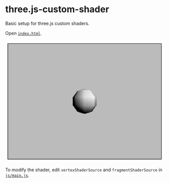 # three.js-custom-shader

Basic setup for three.js custom shaders.

Open [`index.html`](index.html).

![](media/screenshot.png)

To modify the shader, edit `vertexShaderSource` and `fragmentShaderSource` in [`js/main.js`](js/main.js).